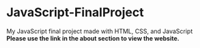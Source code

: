 # JavaScript-FinalProject
My JavaScript final project made with HTML, CSS, and JavaScript  
**Please use the link in the about section to view the website.**
